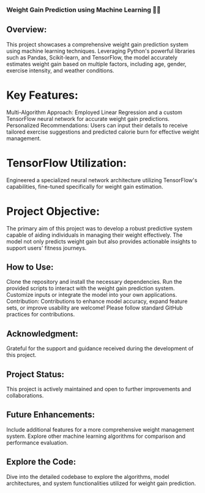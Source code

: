 ### Weight Gain Prediction using Machine Learning 🤖💡

## Overview:
This project showcases a comprehensive weight gain prediction system using machine learning techniques. Leveraging Python's powerful libraries such as Pandas, Scikit-learn, and TensorFlow, the model accurately estimates weight gain based on multiple factors, including age, gender, exercise intensity, and weather conditions.

# Key Features:
Multi-Algorithm Approach: Employed Linear Regression and a custom TensorFlow neural network for accurate weight gain predictions.
Personalized Recommendations: 
Users can input their details to receive tailored exercise suggestions and predicted calorie burn for effective weight management.
# TensorFlow Utilization: 
Engineered a specialized neural network architecture utilizing TensorFlow's capabilities, fine-tuned specifically for weight gain estimation.
# Project Objective:
The primary aim of this project was to develop a robust predictive system capable of aiding individuals in managing their weight effectively. The model not only predicts weight gain but also provides actionable insights to support users' fitness journeys.

## How to Use:
Clone the repository and install the necessary dependencies.
Run the provided scripts to interact with the weight gain prediction system.
Customize inputs or integrate the model into your own applications.
Contribution:
Contributions to enhance model accuracy, expand feature sets, or improve usability are welcome! Please follow standard GitHub practices for contributions.

## Acknowledgment:
Grateful for the support and guidance received during the development of this project.

## Project Status:
This project is actively maintained and open to further improvements and collaborations.

## Future Enhancements:
Include additional features for a more comprehensive weight management system.
Explore other machine learning algorithms for comparison and performance evaluation.
## Explore the Code:
Dive into the detailed codebase to explore the algorithms, model architectures, and system functionalities utilized for weight gain prediction.
